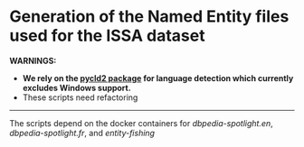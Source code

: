# Generation of the Named Entity files used for the ISSA dataset
**WARNINGS:** 
- **We rely on the [pycld2 package](https://github.com/aboSamoor/pycld2) for language detection which currently excludes Windows support.**
- These scripts need refactoring

****


The scripts depend on the docker containers for *dbpedia-spotlight.en*, *dbpedia-spotlight.fr*, and *entity-fishing* 


